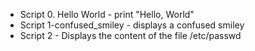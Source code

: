 + Script 0. Hello World - print "Hello, World"
+ Script 1-confused_smiley - displays a confused smiley 
+ Script 2 - Displays the content of the file /etc/passwd
